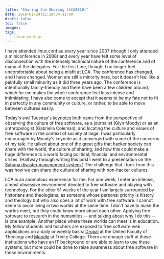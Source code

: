 ```yaml
---
title: "Sharing the Sharing (LCA2010)"
date: 2010-01-24T11:29:34+11:00
draft: false
toc: false
images:
tags:
  - linux.conf.au
---
```


I have attended linux.conf.au every year since 2007 (though I only attended a miniconference in 2008) and every year have felt some level of disconnection with the intensely technical nature of the conference and of many of the delegates. For the first time, though, I no longer feel uncomfortable about being a misfit at LCA. The conference has changed, and I have changed. Women are still a minority here, but it doesn't feel like a painfully small minority as it did three years ago. The conference is intentionally family-friendly and there have been a few children around, which for me makes the whole conference feel less intense and intimidating. I have also come to accept that it seems to be my fate not to fit in perfectly in any community or culture, or rather, to be able to move between cultures easily.

Today's and Tuesday's [keynotes](http://www.lca2010.org.nz/programme/keynotes) both came from the perspective of observing the culture of free software, as a journalist (Glyn Moody) or as an anthropologist (Gabriella Coleman), and locating the culture and values of free software in the context of society at large. I was particularly encouraged by Moody's keynote as it converged with some of the concerns of my talk. He talked about one of the great gifts that hacker society can share with the world, the culture of sharing, and how this could make a huge difference to a world facing political, financial and environmental crises. (Halfway through writing this post I went to a presentation on the [Sahana disaster management system](http://www.lca2010.org.nz/programme/schedule/view_talk/50312?day=thursday).) The challenge that I took from this was how we can share the culture of sharing with non-hacker cultures.

LCA is an anomolous experience for me. For one week, I enter an intense, almost obsessive environment devoted to free software and playing with technology. For the other 51 weeks of the year I am largely surrounded by historians and theologians, as someone whose personal priority is history and theology but who also does a lot of work with free software. I cannot seem to avoid living in two worlds at the same time. I don't have to make the worlds meet, but they could know more about each other. Applying free software to research in the humanities -- and [talking about why I do this](http://www.slideshare.net/claudinec/unlocking-the-ivory-tower-foss-in-collaborative-humanities-research) -- is one example. Another place where these worlds can meet is in education. My fellow students and teachers are exposed to free software web applications on a daily or weekly basis: [Drupal](http://drupal.org/) at the United Faculty of Theology and [Moodle](http://moodle.org/) at Trinity College. There are enough staff at these institutions who have an IT background or are able to learn to use these systems, but more could be done to raise awareness about free software in these environments.
